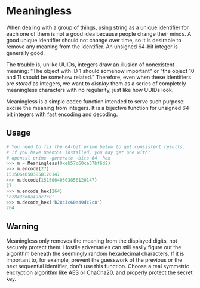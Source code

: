 # Meaningless

When dealing with a group of things, using string as a unique identifier for each one of them is not a good idea because people change their minds. A good unique identifier should not change over time, so it is desirable to remove any meaning from the identifier. An unsigned 64-bit integer is generally good.

The trouble is, unlike UUIDs, integers draw an illusion of nonexistent meaning: "The object with ID 1 should somehow important" or "the object 10 and 11 should be somehow related." Therefore, even when these identifiers are _stored_ as integers, we want to _display_ them as a series of completely meaningless characters with no regularity, just like how UUIDs look.

Meaningless is a simple codec function intended to serve such purpose: excise the meaning from integers. It is a bijective function for unsigned 64-bit integers with fast encoding and decoding.

## Usage

```python
# You need to fix the 64-bit prime below to get consistent results.
# If you have OpenSSL installed, you may get one with:
# openssl prime -generate -bits 64 -hex
>>> m = Meaningless(0xeb57c60ca37bf6d2)
>>> m.encode(27)
15150640503858120147
>>> m.decode(15150640503858120147)
27
>>> m.encode_hex(264)
'b2843c60a49dc7c8'
>>> m.decode_hex('b2843c60a49dc7c8')
264
```

## Warning

Meaningless only removes the meaning from the displayed digits, not securely protect them. Hostile adversaries can still easily figure out the algorithm beneath the seemingly random hexadecimal characters. If it is important to, for example, prevent the guesswork of the previous or the next sequential identifier, don't use this function. Choose a real symmetric encryption algorithm like AES or ChaCha20, and properly protect the secret key.
